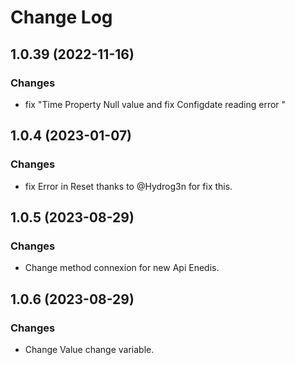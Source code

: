 # Change Log

## 1.0.39 (2022-11-16)

### Changes

* fix "Time Property Null value and fix Configdate reading error "
  
## 1.0.4 (2023-01-07)

### Changes

* fix Error in Reset thanks to @Hydrog3n for fix this.
 
## 1.0.5 (2023-08-29)

### Changes

* Change method connexion for new Api Enedis.
 
## 1.0.6 (2023-08-29)

### Changes

* Change Value change variable.


 
